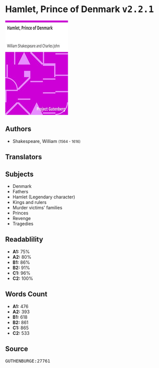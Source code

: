 # Hamlet, Prince of Denmark <kbd>v2.2.1</kbd>

![](./cover.medium.jpg "")

## Authors


 - Shakespeare, William <small>(1564 - 1616)</small>

## Translators



## Subjects


 - Denmark
 - Fathers
 - Hamlet (Legendary character)
 - Kings and rulers
 - Murder victims' families
 - Princes
 - Revenge
 - Tragedies

## Readablility


 - **A1:** 75%
 - **A2:** 80%
 - **B1:** 86%
 - **B2:** 91%
 - **C1:** 96%
 - **C2:** 100%

## Words Count


 - **A1:** 476
 - **A2:** 393
 - **B1:** 618
 - **B2:** 861
 - **C1:** 865
 - **C2:** 533

## Source


<kbd>GUTHENBURGE:27761</kbd>
